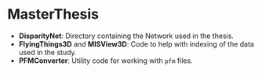 # MasterThesis

- **DisparityNet**: Directory containing the Network used in the thesis.
- **FlyingThings3D** and **MISView3D**: Code to help with indexing of the data used in the study.
- **PFMConverter**: Utility code for working with `pfm` files.
